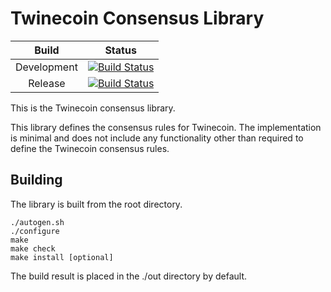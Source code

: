 Twinecoin Consensus Library
===========================

| Build | Status|
| :-----------: | :--------------: |
| Development | [![Build Status](https://travis-ci.org/twinecoin/twineconsensus.svg?branch=devel)](https://github.com/twinecoin/twineconsensus/tree/devel) |
| Release | [![Build Status](https://travis-ci.org/twinecoin/twineconsensus.svg?branch=master)](https://github.com/twinecoin/twineconsensus/tree/master) |

This is the Twinecoin consensus library.

This library defines the consensus rules for Twinecoin.  The implementation is
minimal and does not include any functionality other than required to define
the Twinecoin consensus rules.

Building
--------

The library is built from the root directory.

    ./autogen.sh
    ./configure
    make
    make check
    make install [optional]

The build result is placed in the ./out directory by default.
